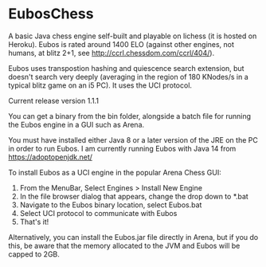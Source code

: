 # EubosChess
A basic Java chess engine self-built and playable on lichess (it is hosted on Heroku). Eubos is rated around 1400 ELO (against other engines, not humans, at blitz 2+1, see  http://ccrl.chessdom.com/ccrl/404/).

Eubos uses transpostion hashing and quiescence search extension, but doesn't search very deeply (averaging in the region of 180 KNodes/s in a typical blitz game on an i5 PC). It uses the UCI protocol.

Current release version 1.1.1

You can get a binary from the bin folder, alongside a batch file for running the Eubos engine in a GUI such as Arena.

You must have installed either Java 8 or a later version of the JRE on the PC in order to run Eubos. I am currently running Eubos with Java 14 from https://adoptopenjdk.net/

To install Eubos as a UCI engine in the popular Arena Chess GUI:

1. From the MenuBar, Select Engines > Install New Engine
2. In the file browser dialog that appears, change the drop down to *.bat
3. Navigate to the Eubos binary location, select Eubos.bat
4. Select UCI protocol to communicate with Eubos
5. That's it!

Alternatively, you can install the Eubos.jar file directly in Arena, but if you do this, be aware that the memory allocated to the JVM and Eubos will be capped to 2GB.
